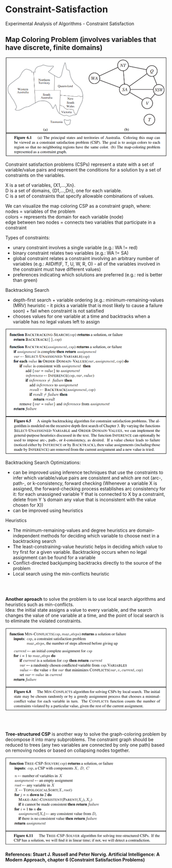 # Constraint-Satisfaction
Experimental Analysis of Algorithms - Constraint Satisfaction

## Map Coloring Problem (involves variables that have discrete, finite domains)
![map example](img-readme/map.PNG)


Constraint satisfaction problems (CSPs) represent a state with a set of variable/value
pairs and represent the conditions for a solution by a set of constraints on the variables.

X is a set of variables, {X1,...,Xn}. <br>
D is a set of domains, {D1,...,Dn}, one for each variable. <br>
C is a set of constraints that specify allowable combinations of values. <br>


We can visualize the map coloring CSP as a constraint graph, where: <br>
nodes = variables of the problem <br>
colors = represents the domain for each variable (node) <br> 
edge between two nodes = connects two variables that participate in a constraint <br>

Types of constraints: <br>
- unary constraint involves a single variable (e.g.: WA != red)
- binary constraint relates two variables (e.g.: WA != SA)
- global constraint relates a constraint involving an arbitrary number of variables (e.g.: AllDiff(F, T, U, W, R, O) - all of the
variables involved in the constraint must have different values)
- preferences indicating which solutions are preferred (e.g.: red is better than green)


Backtracking Search
- depth-first search + variable ordering (e.g.: minimum-remaining-values (MRV) heuristic - it picks a variable that is most likely to cause a failure
soon) + fail when constraint is not satisfied 
- chooses values for one variable at a time and backtracks when a variable has no legal values left to assign


![backtracking search algorithm](img-readme/bkt.PNG)

Backtracking Search Optimizations:
- can be improved using inference techniques that use the constraints to infer which variable/value pairs
are consistent and which are not (arc-, path-, or k-consistency, forward checking (Whenever a variable X is assigned, the forward-checking process establishes arc consistency for it: for each unassigned variable Y that is connected to X by a constraint, delete from Y ’s domain any value that is inconsistent with the value chosen for X))
- can be improved using heuristics

Heuristics
- The minimum-remaining-values and degree heuristics are domain-independent methods for deciding which variable to choose next in a backtracking search
- The least-constraining-value heuristic helps in deciding which value to try first for a given variable. Backtracking occurs when no legal assignment can be found for a variable
- Conflict-directed backjumping backtracks directly to the source of the problem
- Local search using the min-conflicts heuristic


 <br>
 <br>


<b>Another aproach</b> to solve the problem is to use local search algorithms and heuristics such as min-conflicts.  <br>
Idea: the initial state assigns a value to every variable, and the search changes the value of one variable at a time, and the point of local search is to eliminate the violated constraints. <br>

![map example](img-readme/local-search.PNG)

 <br>
 <br>
 
 <b>Tree-structured CSP</b> is another way to solve the graph-coloring problem by decompose it into many subproblems. The constraint graph should be reduced to trees (any two variables are connected by only one path) based on removing nodes or based on collapsing nodes together. <br>
 
 ![map example](img-readme/tree.PNG)

#### References: Stuart J. Russell and Peter Norvig. Artificial Intelligence: A Modern Approach, chapter 6 (Constraint Satisfaction Problems)
